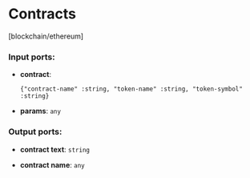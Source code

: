 # Contracts

[blockchain/ethereum]

### Input ports:

* __contract__: 
    ```
    {"contract-name" :string, "token-name" :string, "token-symbol" :string}
    ```


* __params__: `any`

### Output ports:

* __contract text__: `string`


* __contract name__: `any`

